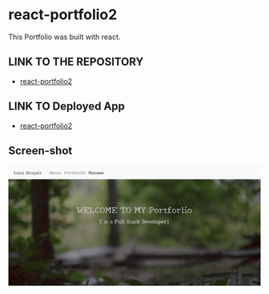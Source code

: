 # react-portfolio2
This Portfolio was built with react. 


## LINK TO THE REPOSITORY

-  [react-portfolio2](https://github.com/LShuqair/react-portfolio2)


## LINK TO Deployed App

-  [react-portfolio2]()


## Screen-shot
![react-portfolio2 screen shot](image1.png)
